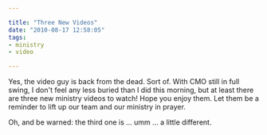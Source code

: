 ```yaml
---

title: "Three New Videos"
date: "2010-08-17 12:58:05"
tags:
- ministry
- video

---
```


Yes, the video guy is back from the dead. Sort of. With CMO still in full swing, I don't feel any less buried than I did this morning, but at least there are three new ministry videos to watch! Hope you enjoy them. Let them be a reminder to lift up our team and our ministry in prayer.

Oh, and be warned: the third one is ... umm ... a little different.

<object width="450" height="273"><param name="movie" value="http://www.youtube.com/v/n__YjcQW0zo?fs=1&amp;hl=en_US"></param><param name="allowFullScreen" value="true"></param><param name="allowscriptaccess" value="always"></param><embed src="http://www.youtube.com/v/n__YjcQW0zo?fs=1&amp;hl=en_US" type="application/x-shockwave-flash" allowscriptaccess="always" allowfullscreen="true" width="450" height="273"></embed></object>

<object width="450" height="273"><param name="movie" value="http://www.youtube.com/v/Ufr69BEPhIQ?fs=1&amp;hl=en_US"></param><param name="allowFullScreen" value="true"></param><param name="allowscriptaccess" value="always"></param><embed src="http://www.youtube.com/v/Ufr69BEPhIQ?fs=1&amp;hl=en_US" type="application/x-shockwave-flash" allowscriptaccess="always" allowfullscreen="true" width="450" height="273"></embed></object>

<object width="450" height="273"><param name="movie" value="http://www.youtube.com/v/WsfgrngOTDc?fs=1&amp;hl=en_US"></param><param name="allowFullScreen" value="true"></param><param name="allowscriptaccess" value="always"></param><embed src="http://www.youtube.com/v/WsfgrngOTDc?fs=1&amp;hl=en_US" type="application/x-shockwave-flash" allowscriptaccess="always" allowfullscreen="true" width="450" height="273"></embed></object>
